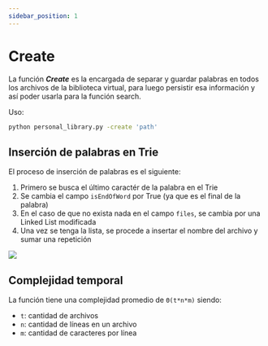 ```yaml
---
sidebar_position: 1
---
```


# Create

La función ***Create*** es la encargada de separar y guardar palabras en todos los archivos de la biblioteca virtual, para luego persistir esa información y así poder usarla para la función search.

Uso:
```bash
python personal_library.py -create 'path'
```

## Inserción de palabras en Trie

El proceso de inserción de palabras es el siguiente:
1. Primero se busca el último caractér de la palabra en el Trie
2. Se cambia el campo `isEndOfWord` por True (ya que es el final de la palabra)
3. En el caso de que no exista nada en el campo `files`, se cambia por una Linked List modificada
4. Una vez se tenga la lista, se procede a insertar el nombre del archivo y sumar una repetición

<img src="https://i.imgur.com/YM8SPCe.gif"/>  


## Complejidad temporal
La función tiene una complejidad promedio de `Θ(t*n*m)` siendo:
- `t`: cantidad de archivos
- `n`: cantidad de líneas en un archivo
- `m`: cantidad de caracteres por línea
